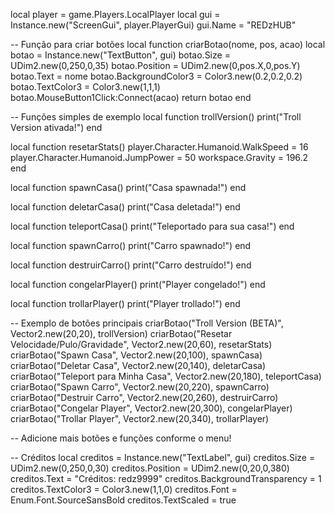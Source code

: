 local player = game.Players.LocalPlayer
local gui = Instance.new("ScreenGui", player.PlayerGui)
gui.Name = "REDzHUB"

-- Função para criar botões
local function criarBotao(nome, pos, acao)
    local botao = Instance.new("TextButton", gui)
    botao.Size = UDim2.new(0,250,0,35)
    botao.Position = UDim2.new(0,pos.X,0,pos.Y)
    botao.Text = nome
    botao.BackgroundColor3 = Color3.new(0.2,0.2,0.2)
    botao.TextColor3 = Color3.new(1,1,1)
    botao.MouseButton1Click:Connect(acao)
    return botao
end

-- Funções simples de exemplo
local function trollVersion()
    print("Troll Version ativada!")
end

local function resetarStats()
    player.Character.Humanoid.WalkSpeed = 16
    player.Character.Humanoid.JumpPower = 50
    workspace.Gravity = 196.2
end

local function spawnCasa()
    print("Casa spawnada!")
end

local function deletarCasa()
    print("Casa deletada!")
end

local function teleportCasa()
    print("Teleportado para sua casa!")
end

local function spawnCarro()
    print("Carro spawnado!")
end

local function destruirCarro()
    print("Carro destruído!")
end

local function congelarPlayer()
    print("Player congelado!")
end

local function trollarPlayer()
    print("Player trollado!")
end

-- Exemplo de botões principais
criarBotao("Troll Version (BETA)", Vector2.new(20,20), trollVersion)
criarBotao("Resetar Velocidade/Pulo/Gravidade", Vector2.new(20,60), resetarStats)
criarBotao("Spawn Casa", Vector2.new(20,100), spawnCasa)
criarBotao("Deletar Casa", Vector2.new(20,140), deletarCasa)
criarBotao("Teleport para Minha Casa", Vector2.new(20,180), teleportCasa)
criarBotao("Spawn Carro", Vector2.new(20,220), spawnCarro)
criarBotao("Destruir Carro", Vector2.new(20,260), destruirCarro)
criarBotao("Congelar Player", Vector2.new(20,300), congelarPlayer)
criarBotao("Trollar Player", Vector2.new(20,340), trollarPlayer)

-- Adicione mais botões e funções conforme o menu!

-- Créditos
local creditos = Instance.new("TextLabel", gui)
creditos.Size = UDim2.new(0,250,0,30)
creditos.Position = UDim2.new(0,20,0,380)
creditos.Text = "Créditos: redz9999"
creditos.BackgroundTransparency = 1
creditos.TextColor3 = Color3.new(1,1,0)
creditos.Font = Enum.Font.SourceSansBold
creditos.TextScaled = true

